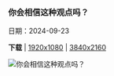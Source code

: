 ### 你会相信这种观点吗？

日期：2024-09-23

**下载**  |  [1920x1080](https://cn.bing.com/th?id=OHR.SkaftafellWaterfall_ZH-CN1766863001_1920x1080.jpg)  |  [3840x2160](https://cn.bing.com/th?id=OHR.SkaftafellWaterfall_ZH-CN1766863001_UHD.jpg)

![你会相信这种观点吗？](https://cn.bing.com/th?id=OHR.SkaftafellWaterfall_ZH-CN1766863001_1920x1080.jpg "斯卡夫塔山的瀑布，瓦特纳冰川国家公园，冰岛 (© Nopasorn Kowathanakul/Getty Images)")

